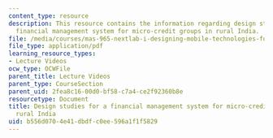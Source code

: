 ```yaml
---
content_type: resource
description: This resource contains the information regarding design studies for a
  financial management system for micro-credit groups in rural India.
file: /media/courses/mas-965-nextlab-i-designing-mobile-technologies-for-the-next-billion-users-fall-2008/b556d0704e41dbdfc0ee596a1f1f5829_MITMAS_965F08_Lec12_pp.pdf
file_type: application/pdf
learning_resource_types:
- Lecture Videos
ocw_type: OCWFile
parent_title: Lecture Videos
parent_type: CourseSection
parent_uid: 2fea8c16-00d0-bf58-c7a4-ce2f92360b8e
resourcetype: Document
title: Design studies for a financial management system for micro-credit groups in
  rural India
uid: b556d070-4e41-dbdf-c0ee-596a1f1f5829
---
```

